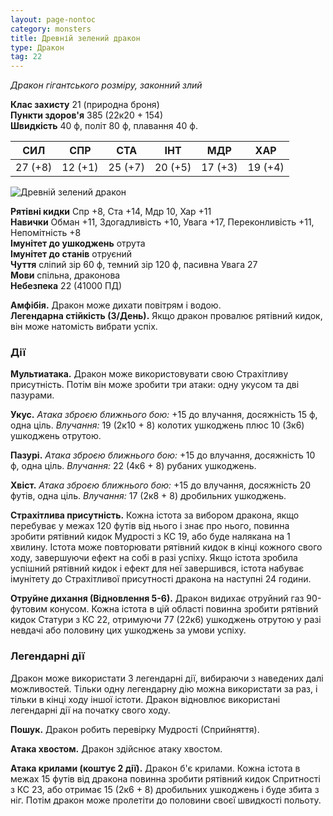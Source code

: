 ```yaml
---
layout: page-nontoc
category: monsters
title: Древній зелений дракон
type: Дракон
tag: 22
---
```


_Дракон гігантського розміру, законний злий_

**Клас захисту** 21 (природна броня)    
**Пункти здоров'я** 385 (22к20 + 154)    
**Швидкість** 40 ф, політ 80 ф, плавання 40 ф.

| СИЛ     | СПР     | СТА     | ІНТ     | МДР     | ХАР     |
| ------- | ------- | ------- | ------- | ------- | ------- |
| 27 (+8) | 12 (+1) | 25 (+7) | 20 (+5) | 17 (+3) | 19 (+4) |

![Древній зелений дракон](https://www.dndbeyond.com/avatars/thumbnails/30782/379/1000/1000/638061960500844867.png)

**Рятівні кидки** Спр +8, Ста +14, Мдр 10, Хар +11    
**Навички** Обман +11, Здогадливість +10, Увага +17, Переконливість +11, Непомітність +8    
**Імунітет до ушкоджень** отрута    
**Імунітет до станів** отруєний    
**Чуття** сліпий зір 60 ф, темний зір 120 ф, пасивна Увага 27    
**Мови** спільна, драконова    
**Небезпека** 22 (41000 ПД)

**Амфібія.** Дракон може дихати повітрям і водою.    
**Легендарна стійкість (3/День).** Якщо дракон провалює рятівний кидок, він може натомість вибрати успіх.

### Дії
**Мультиатака.** Дракон може використовувати свою Страхітливу присутність. Потім він може зробити три атаки: одну укусом та дві пазурами.    

**Укус.** _Атака зброєю ближнього бою:_ +15 до влучання, досяжність 15 ф, одна ціль. _Влучання:_ 19 (2к10 + 8) колотих ушкоджень плюс 10 (3к6) ушкоджень отрутою.    

**Пазурі.** _Атака зброєю ближнього бою:_ +15 до влучання, досяжність 10 ф, одна ціль. _Влучання:_ 22 (4к6 + 8) рубаних ушкоджень.    

**Хвіст.** _Атака зброєю ближнього бою:_ +15 до влучання, досяжність 20 футів, одна ціль. _Влучання:_ 17 (2к8 + 8) дробильних ушкоджень.    

**Страхітлива присутність.** Кожна істота за вибором дракона, якщо перебуває у межах 120 футів від нього і знає про нього, повинна зробити рятівний кидок Мудрості з КС 19, або буде налякана на 1 хвилину. Істота може повторювати рятівний кидок в кінці кожного свого ходу, завершуючи ефект на собі в разі успіху. Якщо істота зробила успішний рятівний кидок і ефект для неї завершився, істота набуває імунітету до Страхітливої присутності дракона на наступні 24 години.    

**Отруйне дихання (Відновлення 5-6).** Дракон видихає отруйний газ 90-футовим конусом. Кожна істота в цій області повинна зробити рятівний кидок Статури з КС 22, отримуючи 77 (22к6) ушкоджень отрутою у разі невдачі або половину цих ушкоджень за умови успіху.

### Легендарні дії
Дракон може використати 3 легендарні дії, вибираючи з наведених далі можливостей. Тільки одну легендарну дію можна використати за раз, і тільки в кінці ходу іншої істоти. Дракон відновлює використані легендарні дії на початку свого ходу.    

**Пошук.** Дракон робить перевірку Мудрості (Сприйняття).    

**Атака хвостом.** Дракон здійснює атаку хвостом.    

**Атака крилами (коштує 2 дії).** Дракон б'є крилами. Кожна істота в межах 15 футів від дракона повинна зробити рятівний кидок Спритності з КС 23, або отримає 15 (2к6 + 8) дробильних ушкоджень і буде збита з ніг. Потім дракон може пролетіти до половини своєї швидкості польоту.
